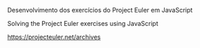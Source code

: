 Desenvolvimento dos exercícios do Project Euler em JavaScript

Solving the Project Euler exercises using JavaScript

https://projecteuler.net/archives
